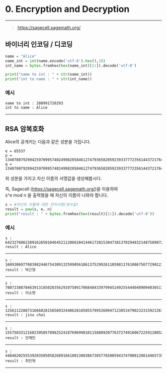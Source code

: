 # 0. Encryption and Decryption

---   

> https://sagecell.sagemath.org/

## 바이너리 인코딩 / 디코딩
```python
name = "Alice"
name_int = int(name.encode('utf-8').hex(),16)
int_name = bytes.fromhex(hex(name_int)[2:]).decode('utf-8')

print("name to int : " + str(name_int))
print("int to name : " + str(int_name))
```

### 예시
    name to int : 280991720293
    int to name : Alice

---

## RSA 암복호화
Alice의 공개키는 다음과 같은 성분을 가집니다.
```
e = 65537  
p = 13407807929942597099574024998205846127479365820592393377723561443721764030073546976801874298166903427690031858186486050853753882811946569946433649006084171
q = 13407807929942597099574024998205846127479365820592393377723561443721764030073546976801874298166903427690031858186486050853753882811946569946433649007084257
```

위 성분을 가지고 자신 이름의 서명값을 생성해봅시다.

즉, Sagecell (https://sagecell.sagemath.org/)을 이용하여  
s^e mod n 을 출력했을 때 자신의 이름이 나와야 합니다.

```python
s = #자신의 이름에 대한 전자서명(정수값)
result = pow(s, e, n)
print("result : " + bytes.fromhex(hex(result)[2:]).decode('utf-8'))
```

### 예시
    s : 64232768623891626501046452112066104144617281530473813702948321487589872403142105629193400508849682241696939818702231685325626230219331175757028988429598255094676718802181379001948306460956966973097952309004323556604528705846292139834655825623915642106980179605424874248652306407722480340239391880435877857829
    result : Alice
---
    s : 160930697708398244675430913259905618613752992611050811761086750772901219149928034252655430257738531915805774242616843089501757742509200363017090021593617926656750009408473329573314587086267499681090021864416725136514741586004862332088191058209639019112883018895830866313377662780120688836341730489148961192477
    result : 박근형
---
    s : 78872388784639131850283562910758917068484339799452492554440409094036517741450903186404711318934857919318867782397195795982717869334299547027684292185209766615859426663206179119621443387919926818326553519199229081628712942604357909776242743352482837633367902742402986807942491001475990965355697441819743559552
    result : 이소현
---
    s : 125611220873166602815858932440628185055799526094712305347902323159213675134443499224945017821593925520988703932863803356875347648433866380373674575529173542951718156170086003371848834947471926097892536357567757644495152032247945361330476832970600084440742827903818058513409356446527871476290947464999324362891
    result : jinu choi
---
    s : 155750331216823950578982524187696998101158889207763727491606722591280529736082989084286048188376512307496324370077282514926816109129389819181737951479112976505754339244124689842804040985090018942535230268158671375342805523412511767839539675451132366070750906466976553890553493033511501007811590569567259187597
    result : 안재민
---
    s : 44846202555392035050582689166100130038673057765005943747008120814465735970080720289819238301889237695437381942086863923862533683731912857125354931557678647765629540659752076691611316154084685571624822424128760307875533556423051873942354234829485268220747340242962543245531695688030847221598735647925086151666
    result : 최민혁
---